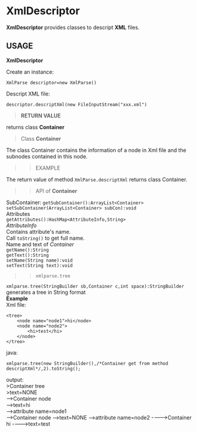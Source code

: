 #  **XmlDescriptor** 
 **XmlDescriptor**  provides classes to descript  **XML** files.

##  **USAGE**
 **XmlDescriptor** 

Create an instance:

 ```
XmlParse descriptor=new XmlParse()
```  
Descript XML file:  
```
descriptor.descriptXml(new FileInputStream("xxx.xml")
```  
>  __RETURN VALUE__  


returns class  **Container**  
  
>Class  **__Container__**  

   The class Container contains the information of a node in Xml file and the subnodes contained in this node.  
>>EXAMPLE  

The return value of method `XmlParse.descriptXml` returns class Container.  
>>API of  **Container**  

SubContainer:
`
    getSubContainer():ArrayList<Container>  
    setSubContainer(ArrayList<Container> subCon):void
`  
Attributes  
`
getAttributes():HashMap<AttributeInfo,String>
`  
*AttributeInfo*  
Contains attribute's name.  
Call `toString()` to get full name.  
Name and text of _Container_  
`
    getName():String  
`  
`
    getText():String  
`  
`
    setName(String name):void  
`  
`
  setText(String text):void
`  
>>`xmlparse.tree`  

`xmlparse.tree(StringBuilder sb,Container c,int space):StringBuilder`
generates a tree in String format  
__Example__  
Xml file:  
    
    <tree>  
        <node name="node1">hi</node>  
        <node name="node2">  
            <hi>test</hi>  
        </node>  
    </tree>  
java:  
```
xmlparse.tree(new StringBuilder(),/*Container get from method descriptXml*/,2).toString();
```  
output:  
    >Container tree  
    >text=NONE  
    -->Container node  
    -->text=hi  
    -->attribute name=node1  
    -->Container node
    -->text=NONE
    -->attribute name=node2
    ---->Container hi
    ---->text=test
